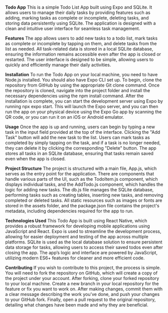 __Todo App__
This is a simple Todo List App built using Expo and SQLite. It allows users to manage their daily tasks by providing features such as adding, marking tasks as complete or incomplete, deleting tasks, and storing data persistently using SQLite. The application is designed with a clean and intuitive user interface for seamless task management.

__Features__
The app allows users to add new tasks to a todo list, mark tasks as complete or incomplete by tapping on them, and delete tasks from the list as needed. All task-related data is stored in a local SQLite database, ensuring the information remains accessible even after the app is closed or restarted. The user interface is designed to be simple, allowing users to quickly and efficiently manage their daily activities.

__Installation__
To run the Todo App on your local machine, you need to have Node.js installed. You should also have Expo CLI set up. To begin, clone the repository from GitHub by using the appropriate Git clone command. Once the repository is cloned, navigate into the project folder and install the necessary dependencies using the npm install command. After the installation is complete, you can start the development server using Expo by running npx expo start. This will launch the Expo server, and you can then run the app on your physical device using the Expo Go app by scanning the QR code, or you can run it on an iOS or Android emulator.

__Usage__
Once the app is up and running, users can begin by typing a new task in the input field provided at the top of the interface. Clicking the "Add Task" button will add the new task to the list. Users can mark tasks as completed by simply tapping on the task, and if a task is no longer needed, they can delete it by clicking the corresponding "Delete" button. The app stores all tasks in an SQLite database, ensuring that tasks remain saved even when the app is closed.

__Project Structure__
The project is structured with a main file, App.js, which serves as the entry point for the application. There are components that handle various parts of the UI, such as the TodoItem.js component, which displays individual tasks, and the AddTodo.js component, which handles the logic for adding new tasks. The db.js file manages the SQLite database, performing tasks such as creating tables, inserting new tasks, and removing completed or deleted tasks. All static resources such as images or fonts are stored in the assets folder, and the package.json file contains the project's metadata, including dependencies required for the app to run.

__Technologies Used__
This Todo App is built using React Native, which provides a robust framework for developing mobile applications using JavaScript and React. Expo is used to streamline the development process, allowing for easier deployment and testing of the app across multiple platforms. SQLite is used as the local database solution to ensure persistent data storage for tasks, allowing users to access their saved todos even after closing the app. The app’s logic and interface are powered by JavaScript, utilizing modern ES6+ features for cleaner and more efficient code.

__Contributing__
If you wish to contribute to this project, the process is simple. You will need to fork the repository on GitHub, which will create a copy of the project under your account. After forking, clone your forked repository to your local machine. Create a new branch in your local repository for the feature or fix you want to work on. After making changes, commit them with a clear message describing the work you’ve done, and push your changes to your GitHub fork. Finally, open a pull request to the original repository, detailing what changes have been made and why they are beneficial.
